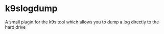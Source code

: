 # k9slogdump
A small plugin for the k9s tool which allows you to dump a log directly to the hard drive
